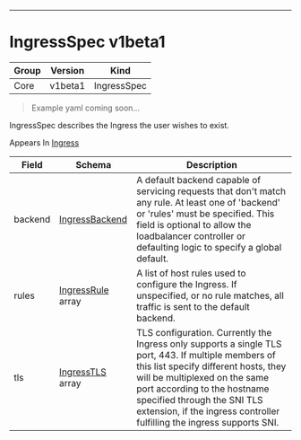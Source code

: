 

-----------
# IngressSpec v1beta1

Group        | Version     | Kind
------------ | ---------- | -----------
Core | v1beta1 | IngressSpec







> Example yaml coming soon...


IngressSpec describes the Ingress the user wishes to exist.

<aside class="notice">
Appears In <a href="#ingress-v1beta1">Ingress</a> </aside>

Field        | Schema     | Description
------------ | ---------- | -----------
backend | [IngressBackend](#ingressbackend-v1beta1) | A default backend capable of servicing requests that don't match any rule. At least one of 'backend' or 'rules' must be specified. This field is optional to allow the loadbalancer controller or defaulting logic to specify a global default.
rules | [IngressRule](#ingressrule-v1beta1) array | A list of host rules used to configure the Ingress. If unspecified, or no rule matches, all traffic is sent to the default backend.
tls | [IngressTLS](#ingresstls-v1beta1) array | TLS configuration. Currently the Ingress only supports a single TLS port, 443. If multiple members of this list specify different hosts, they will be multiplexed on the same port according to the hostname specified through the SNI TLS extension, if the ingress controller fulfilling the ingress supports SNI.






